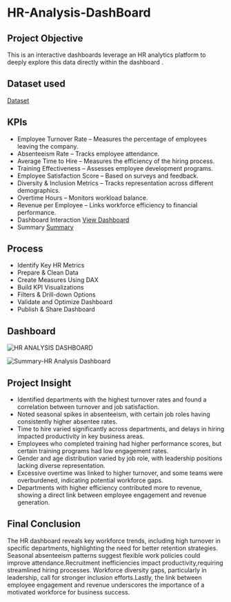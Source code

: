 # HR-Analysis-DashBoard

## Project Objective
This is an interactive dashboards leverage an HR analytics platform to deeply explore this data directly within the dashboard .

## Dataset used
<a href="https://github.com/Janastark07/HR-Analysis-DashBoard/blob/main/Employee%20Sample%20Data.xlsx">Dataset</a>

## KPIs
- Employee Turnover Rate – Measures the percentage of employees leaving the company.
- Absenteeism Rate – Tracks employee attendance.
- Average Time to Hire – Measures the efficiency of the hiring process.
- Training Effectiveness – Assesses employee development programs.
- Employee Satisfaction Score – Based on surveys and feedback.
- Diversity & Inclusion Metrics – Tracks representation across different demographics.
- Overtime Hours – Monitors workload balance.
- Revenue per Employee – Links workforce efficiency to financial performance.
- Dashboard Interaction <a href="https://github.com/Janastark07/HR-Analysis-DashBoard/blob/main/HR%20ANALYSIS%20DASHBOARD.png">View Dashboard</a>
- Summary <a href="https://github.com/Janastark07/HR-Analysis-DashBoard/blob/main/Summary-HR%20Analysis%20Dashboard.png">Summary</a>

## Process
- Identify Key HR Metrics
- Prepare & Clean Data  
- Create Measures Using DAX  
- Build KPI Visualizations  
- Filters & Drill-down Options  
- Validate and Optimize Dashboard  
- Publish & Share Dashboard  

## Dashboard
![HR ANALYSIS DASHBOARD](https://github.com/user-attachments/assets/196870fa-7c8a-4258-865a-851e0437c809)

![Summary-HR Analysis Dashboard](https://github.com/user-attachments/assets/cea48631-d423-4602-b795-9c8ea0be380d)


## Project Insight
- Identified departments with the highest turnover rates and found a correlation between turnover and job satisfaction.
- Noted seasonal spikes in absenteeism, with certain job roles having consistently higher absentee rates.
- Time to hire varied significantly across departments, and delays in hiring impacted productivity in key business areas.
- Employees who completed training had higher performance scores, but certain training programs had low engagement rates.
- Gender and age distribution varied by job role, with leadership positions lacking diverse representation.
- Excessive overtime was linked to higher turnover, and some teams were overburdened, indicating potential workforce gaps.
- Departments with higher efficiency contributed more to revenue, showing a direct link between employee engagement and revenue generation.

## Final Conclusion
The HR dashboard reveals key workforce trends, including high turnover in specific departments, highlighting the need for better retention strategies. 
Seasonal absenteeism patterns suggest flexible work policies could improve attendance.Recruitment inefficiencies impact productivity,requiring streamlined hiring processes. 
Workforce diversity gaps, particularly in leadership, call for stronger inclusion efforts.Lastly, the link between employee engagement and revenue underscores the importance 
of a motivated workforce for business success.







